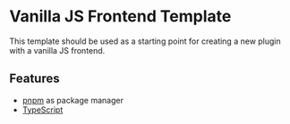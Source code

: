 # Vanilla JS Frontend Template

This template should be used as a starting point for creating a new plugin with a vanilla JS frontend.

## Features

- [pnpm](https://pnpm.io/) as package manager
- [TypeScript](https://www.typescriptlang.org/)
